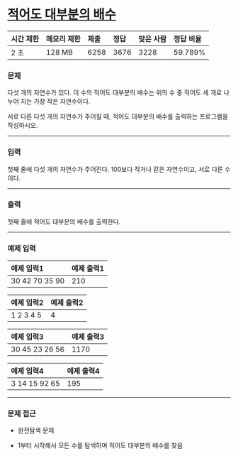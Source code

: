 # [적어도 대부분의 배수](https://www.acmicpc.net/problem/1145)

<div align = center>

| 시간 제한 | 메모리 제한 | 제출 | 정답 | 맞은 사람 | 정답 비율 |
| :-------- | :---------- | :--- | :--- | :-------- | :-------- |
| 2 초      | 128 MB      | 6258 | 3676 | 3228      | 59.789%   |

</div>

### 문제

다섯 개의 자연수가 있다. 이 수의 적어도 대부분의 배수는 위의 수 중 적어도 세 개로 나누어 지는 가장 작은 자연수이다.

서로 다른 다섯 개의 자연수가 주어질 때, 적어도 대부분의 배수를 출력하는 프로그램을 작성하시오.

---

### 입력

첫째 줄에 다섯 개의 자연수가 주어진다. 100보다 작거나 같은 자연수이고, 서로 다른 수이다.

---

### 출력

첫째 줄에 적어도 대부분의 배수를 출력한다.

---

### 예제 입력

| 예제 입력1     | 예제 출력1 |
| :------------- | :--------- |
| 30 42 70 35 90 | 210        |

| 예제 입력2 | 예제 출력2 |
| :--------- | :--------- |
| 1 2 3 4 5  | 4          |

| 예제 입력3     | 예제 출력3 |
| :------------- | :--------- |
| 30 45 23 26 56 | 1170       |

| 예제 입력4    | 예제 출력4 |
| :------------ | :--------- |
| 3 14 15 92 65 | 195        |

---

### 문제 접근

  - 완전탐색 문제

  - 1부터 시작해서 모든 수를 탐색하며 적어도 대부분의 배수를 찾음
